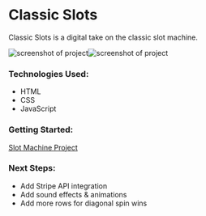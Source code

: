 # Classic Slots
Classic Slots is a digital take on the classic slot machine. 

![screenshot of project](/home/sunshine/code/slot-machine/screenshot.png  "Classic Slots")![screenshot of project](/home/sunshine/screenshot.png  "Slot Machine")

### Technologies Used:
* HTML
* CSS
* JavaScript

### Getting Started:

[Slot Machine Project](https://github.com/ladystensberg/slot-machine) 

### Next Steps:

* Add Stripe API integration
* Add sound effects & animations
* Add more rows for diagonal spin wins